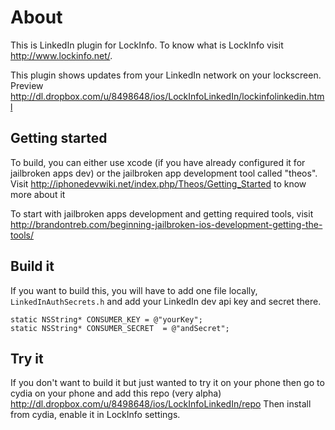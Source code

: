 About
=====
This is LinkedIn plugin for LockInfo. To know what is LockInfo visit http://www.lockinfo.net/.

This plugin shows updates from your LinkedIn network on your lockscreen. Preview http://dl.dropbox.com/u/8498648/ios/LockInfoLinkedIn/lockinfolinkedin.html

Getting started
---------------

To build, you can either use xcode (if you have already configured it for jailbroken apps dev) or the jailbroken app development tool called "theos". 
Visit http://iphonedevwiki.net/index.php/Theos/Getting_Started to know more about it

To start with jailbroken apps development and getting required tools, visit http://brandontreb.com/beginning-jailbroken-ios-development-getting-the-tools/

Build it
--------

If you want to build this, you will have to add one file locally, `LinkedInAuthSecrets.h` and add your LinkedIn dev api key and secret there.

	static NSString* CONSUMER_KEY = @"yourKey";
	static NSString* CONSUMER_SECRET  = @"andSecret";

Try it
------

If you don't want to build it but just wanted to try it on your phone then go to cydia on your phone and add this repo (very alpha) http://dl.dropbox.com/u/8498648/ios/LockInfoLinkedIn/repo
Then install from cydia, enable it in LockInfo settings.
